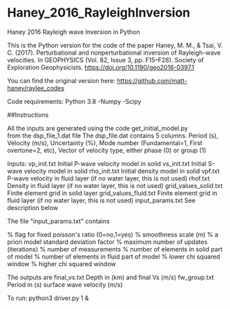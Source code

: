 # Haney_2016_RayleighInversion
Haney 2016 Rayleigh wave Inversion in Python

This is the Python version for the code of the paper 
Haney, M. M., & Tsai, V. C. (2017). Perturbational 
and nonperturbational inversion of Rayleigh-wave velocities. 
In GEOPHYSICS (Vol. 82, Issue 3, pp. F15–F28). 
Society of Exploration Geophysicists. 
https://doi.org/10.1190/geo2016-0397.1 

You can find the original version here: 
https://github.com/matt-haney/raylee_codes

Code requirements:
Python 3.8
-Numpy
-Scipy

##Instructions

All the inputs are generated using the code get_initial_model.py  
from the dsp_file_1.dat file
The dsp_file.dat contains 5 columns. Period (s), Velocity (m/s), Uncertainty (%),
Mode number (Fundamental=1, First overtone=2, etc), Vector of velocity type, either phase (0) or group (1)

Inputs:
vp_init.txt               Initial P-wave velocity model in solid
vs_init.txt               Initial S-wave velocity model in solid
rho_init.txt              Initial density model in solid
vpf.txt                   P-wave velocity in fluid layer (if no water layer, this is not used)
rhof.txt                  Density in fluid layer (if no water layer, this is not used)
grid_values_solid.txt     Finite element grid in solid layer
grid_values_fluid.txt     Finite element grid in fluid layer (if no water layer, this is not used)
input_params.txt          See description below

The file "input_params.txt" contains

% flag for fixed poisson's ratio (0=no,1=yes)
% smoothness scale (m)
% a priori model standard deviation factor
% maximum number of updates (iterations)
% number of measurements
% number of elements in solid part of model
% number of elements in fluid part of model
% lower chi squared window
% higher chi squared window

The outputs are
final_vs.txt              Depth in (km) and final Vs (m/s)
fw_group.txt              Period in (s) surface wave velocity (m/s)

To run:
python3 driver.py 1 &
